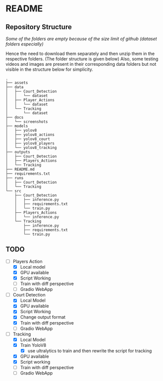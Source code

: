 # README

## Repository Structure

_Some of the folders are empty because of the size limit of github (dataset folders especially)_

Hence the need to download them separately and then unzip them in the respective folders. (The folder structure is given below)
Also, some testing videos and images are present in their corresponding data folders but not visible in the structure below for simplicity.
```
.
├── assets
├── data
│   ├── Court_Detection
│   │   └── dataset
│   ├── Player_Actions
│   │   └── dataset
│   └── Tracking
│       └── dataset
├── docs
│   └── screenshots
├── models
│   ├── yolov8
│   ├── yolov8_actions
│   ├── yolov8_court
│   ├── yolov8_players
│   └── yolov8_tracking
├── outputs
│   ├── Court_Detection
│   ├── Players_Actions
│   └── Tracking
├── README.md
├── requirements.txt
├── runs
│   ├── Court_Detection
│   └── Tracking
└── src
    ├── Court_Detection
    │   ├── inference.py
    │   ├── requirements.txt
    │   └── train.py
    ├── Players_Actions
    │   └── inference.py
    └── Tracking
        ├── inference.py
        ├── requirements.txt
        └── train.py
```

## TODO 

- [ ] Players Action
  - [x] Local model
  - [x] GPU available
  - [x] Script Working
  - [ ] Train with diff perspective
  - [ ] Gradio WebApp

- [ ] Court Detection
  - [x] Local Model
  - [x] GPU available
  - [x] Script Working
  - [x] Change output format
  - [x] Train with diff perspective
  - [ ] Gradio WebApp

- [ ] Tracking
  - [x] Local Model
  - [x] Train YoloV8
    - [x] use ultralytics to train and then rewrite the script for tracking
  - [x] GPU available
  - [x] Script working
  - [ ] Train with diff perspective
  - [ ] Gradio WebApp
